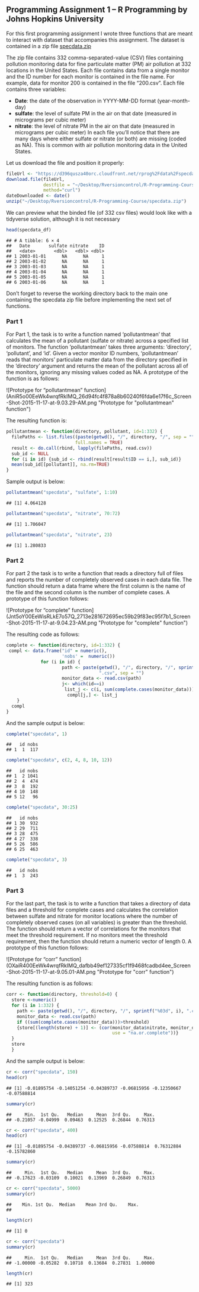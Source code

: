 ## Programming Assignment 1 – R Programming by Johns Hopkins University

For this first programming assignment I wrote three functions that are
meant to interact with dataset that accompanies this assignment. The
dataset is contained in a zip file
[specdata.zip](https://d396qusza40orc.cloudfront.net/rprog%2Fdata%2Fspecdata.zip)

The zip file contains 332 comma-separated-value (CSV) files containing
pollution monitoring data for fine particulate matter (PM) air pollution
at 332 locations in the United States. Each file contains data from a
single monitor and the ID number for each monitor is contained in the
file name. For example, data for monitor 200 is contained in the file
“200.csv”. Each file contains three variables:

-   **Date**: the date of the observation in YYYY-MM-DD format
    (year-month-day)
-   **sulfate**: the level of sulfate PM in the air on that date
    (measured in micrograms per cubic meter)
-   **nitrate**: the level of nitrate PM in the air on that date
    (measured in micrograms per cubic meter) In each file you’ll notice
    that there are many days where either sulfate or nitrate (or both)
    are missing (coded as NA). This is common with air pollution
    monitoring data in the United States.

Let us download the file and position it properly:

``` r
fileUrl <- "https://d396qusza40orc.cloudfront.net/rprog%2Fdata%2Fspecdata.zip"
download.file(fileUrl, 
              destfile = "~/Desktop/Rversioncontrol/R-Programming-Course/specdata.zip", 
              method="curl")
dateDownloaded <- date()
unzip("~/Desktop/Rversioncontrol/R-Programming-Course/specdata.zip")
```

We can preview what the binded file (of 332 csv files) would look like
with a tidyverse solution, although it is not necessary

``` r
head(specdata_df)
```

    ## # A tibble: 6 × 4
    ##   Date       sulfate nitrate    ID
    ##   <date>       <dbl>   <dbl> <dbl>
    ## 1 2003-01-01      NA      NA     1
    ## 2 2003-01-02      NA      NA     1
    ## 3 2003-01-03      NA      NA     1
    ## 4 2003-01-04      NA      NA     1
    ## 5 2003-01-05      NA      NA     1
    ## 6 2003-01-06      NA      NA     1

Don’t forget to reverse the working directory back to the main one
containing the specdata zip file before implementing the next set of
functions.

### Part 1

For Part 1, the task is to write a function named ‘pollutantmean’ that
calculates the mean of a pollutant (sulfate or nitrate) across a
specified list of monitors. The function ‘pollutantmean’ takes three
arguments: ‘directory’, ‘pollutant’, and ‘id’. Given a vector monitor ID
numbers, ‘pollutantmean’ reads that monitors’ particulate matter data
from the directory specified in the ‘directory’ argument and returns the
mean of the pollutant across all of the monitors, ignoring any missing
values coded as NA. A prototype of the function is as follows:

![Prototype for “pollutantmean”
function](AniR5o00EeWk4wrqfRkIMQ_26d94fc4f878a8b60240f6fda6e17f6c_Screen-Shot-2015-11-17-at-9.03.29-AM.png "Prototype for "pollutantmean" function")

The resulting function is:

``` r
pollutantmean <- function(directory, pollutant, id=1:332) {
  filePaths <- list.files((paste(getwd(), "/", directory, "/", sep = "")), "\\.csv$", 
                          full.names = TRUE)
  result <- do.call(rbind, lapply(filePaths, read.csv))
  sub_id <- NULL
  for (i in id) {sub_id <- rbind(result[result$ID == i,], sub_id)}
  mean(sub_id[[pollutant]], na.rm=TRUE)
}
```

Sample output is below:

``` r
pollutantmean("specdata", "sulfate", 1:10)
```

    ## [1] 4.064128

``` r
pollutantmean("specdata", "nitrate", 70:72)
```

    ## [1] 1.706047

``` r
pollutantmean("specdata", "nitrate", 23)
```

    ## [1] 1.280833

### Part 2

For part 2 the task is to write a function that reads a directory full
of files and reports the number of completely observed cases in each
data file. The function should return a data frame where the first
column is the name of the file and the second column is the number of
complete cases. A prototype of this function follows:

![Prototype for “complete”
function](Jnt5oY00EeWisRLkE7o57Q_2713e281672695ec59b29f83ec95f7b1_Screen-Shot-2015-11-17-at-9.04.23-AM.png "Prototype for "complete" function")

The resulting code as follows:

``` r
complete <- function(directory, id=1:332) {
 compl <- data.frame("id" = numeric(),    
                     'nobs' =  numeric())
             for (i in id) {
                     path <- paste(getwd(), "/", directory, "/", sprintf("%03d", i), 
                                   ".csv", sep = "")
                     monitor_data <- read.csv(path)
                     j<- which(id==i)
                      list_j <- c(i, sum(complete.cases(monitor_data)))
                       compl[j,] <- list_j
    }
  compl
}
```

And the sample output is below:

``` r
complete("specdata", 1)
```

    ##   id nobs
    ## 1  1  117

``` r
complete("specdata", c(2, 4, 8, 10, 12))
```

    ##   id nobs
    ## 1  2 1041
    ## 2  4  474
    ## 3  8  192
    ## 4 10  148
    ## 5 12   96

``` r
complete("specdata", 30:25)
```

    ##   id nobs
    ## 1 30  932
    ## 2 29  711
    ## 3 28  475
    ## 4 27  338
    ## 5 26  586
    ## 6 25  463

``` r
complete("specdata", 3)
```

    ##   id nobs
    ## 1  3  243

### Part 3

For the last part, the task is to write a function that takes a
directory of data files and a threshold for complete cases and
calculates the correlation between sulfate and nitrate for monitor
locations where the number of completely observed cases (on all
variables) is greater than the threshold. The function should return a
vector of correlations for the monitors that meet the threshold
requirement. If no monitors meet the threshold requirement, then the
function should return a numeric vector of length 0. A prototype of this
function follows:

![Prototype for “corr”
function](OXaiR400EeWk4wrqfRkIMQ_dafbb49ef127335cf1f9468fcadbd4ee_Screen-Shot-2015-11-17-at-9.05.01-AM.png "Prototype for "corr" function")

The resulting function is as follows:

``` r
corr <- function(directory, threshold=0) {
  store <-numeric()
  for (i in 1:332) {
    path <- paste(getwd(), "/", directory, "/", sprintf("%03d", i), ".csv", sep = "")
    monitor_data <- read.csv(path)
    if ((sum(complete.cases(monitor_data)))>threshold) 
    {store[(length(store) + 1)] <- (cor(monitor_data$nitrate, monitor_data$sulfate, 
                                        use = "na.or.complete"))}
  } 
  store
  }
```

And the sample output is below:

``` r
cr <- corr("specdata", 150)
head(cr)
```

    ## [1] -0.01895754 -0.14051254 -0.04389737 -0.06815956 -0.12350667 -0.07588814

``` r
summary(cr)
```

    ##     Min.  1st Qu.   Median     Mean  3rd Qu.     Max. 
    ## -0.21057 -0.04999  0.09463  0.12525  0.26844  0.76313

``` r
cr <- corr("specdata", 400)
head(cr)
```

    ## [1] -0.01895754 -0.04389737 -0.06815956 -0.07588814  0.76312884 -0.15782860

``` r
summary(cr)
```

    ##     Min.  1st Qu.   Median     Mean  3rd Qu.     Max. 
    ## -0.17623 -0.03109  0.10021  0.13969  0.26849  0.76313

``` r
cr <- corr("specdata", 5000)
summary(cr)
```

    ##    Min. 1st Qu.  Median    Mean 3rd Qu.    Max. 
    ## 

``` r
length(cr)
```

    ## [1] 0

``` r
cr <- corr("specdata")
summary(cr)
```

    ##     Min.  1st Qu.   Median     Mean  3rd Qu.     Max. 
    ## -1.00000 -0.05282  0.10718  0.13684  0.27831  1.00000

``` r
length(cr)
```

    ## [1] 323
